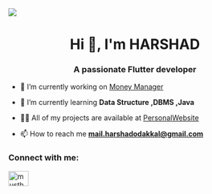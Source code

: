 
<img src="https://img.shields.io/badge/Flutter-02569B?style=for-the-badge&logo=flutter&logoColor=white" />  
<h1 align="center">Hi 👋, I'm HARSHAD </h1>
<h3 align="center">A passionate Flutter developer </h3>

- 🔭 I’m currently working on [Money Manager](https://github.com/harshadok)

- 🌱 I’m currently learning **Data Structure ,DBMS ,Java**

- 👨‍💻 All of my projects are available at [PersonalWebsite](https://github.com/harshadok)

- 📫 How to reach me **mail.harshadodakkal@gmail.com**

<h3 align="left">Connect with me:</h3>
<p align="left">


<a href="linkedin.com/in/harshad-ok-8585aa184" target="blank"><img align="center" src="https://raw.githubusercontent.com/rahuldkjain/github-profile-readme-generator/master/src/images/icons/Social/linked-in-alt.svg" alt="musthak" height="30" width="40" /></a>

</p>

